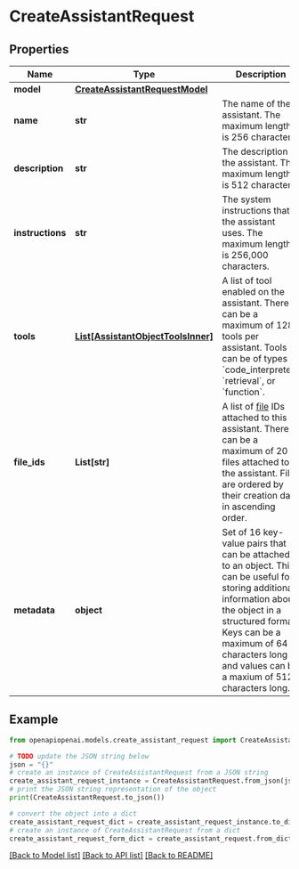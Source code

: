 # CreateAssistantRequest


## Properties

Name | Type | Description | Notes
------------ | ------------- | ------------- | -------------
**model** | [**CreateAssistantRequestModel**](CreateAssistantRequestModel.md) |  | 
**name** | **str** | The name of the assistant. The maximum length is 256 characters.  | [optional] 
**description** | **str** | The description of the assistant. The maximum length is 512 characters.  | [optional] 
**instructions** | **str** | The system instructions that the assistant uses. The maximum length is 256,000 characters.  | [optional] 
**tools** | [**List[AssistantObjectToolsInner]**](AssistantObjectToolsInner.md) | A list of tool enabled on the assistant. There can be a maximum of 128 tools per assistant. Tools can be of types &#x60;code_interpreter&#x60;, &#x60;retrieval&#x60;, or &#x60;function&#x60;.  | [optional] [default to []]
**file_ids** | **List[str]** | A list of [file](/docs/api-reference/files) IDs attached to this assistant. There can be a maximum of 20 files attached to the assistant. Files are ordered by their creation date in ascending order.  | [optional] [default to []]
**metadata** | **object** | Set of 16 key-value pairs that can be attached to an object. This can be useful for storing additional information about the object in a structured format. Keys can be a maximum of 64 characters long and values can be a maxium of 512 characters long.  | [optional] 

## Example

```python
from openapiopenai.models.create_assistant_request import CreateAssistantRequest

# TODO update the JSON string below
json = "{}"
# create an instance of CreateAssistantRequest from a JSON string
create_assistant_request_instance = CreateAssistantRequest.from_json(json)
# print the JSON string representation of the object
print(CreateAssistantRequest.to_json())

# convert the object into a dict
create_assistant_request_dict = create_assistant_request_instance.to_dict()
# create an instance of CreateAssistantRequest from a dict
create_assistant_request_form_dict = create_assistant_request.from_dict(create_assistant_request_dict)
```
[[Back to Model list]](../README.md#documentation-for-models) [[Back to API list]](../README.md#documentation-for-api-endpoints) [[Back to README]](../README.md)


